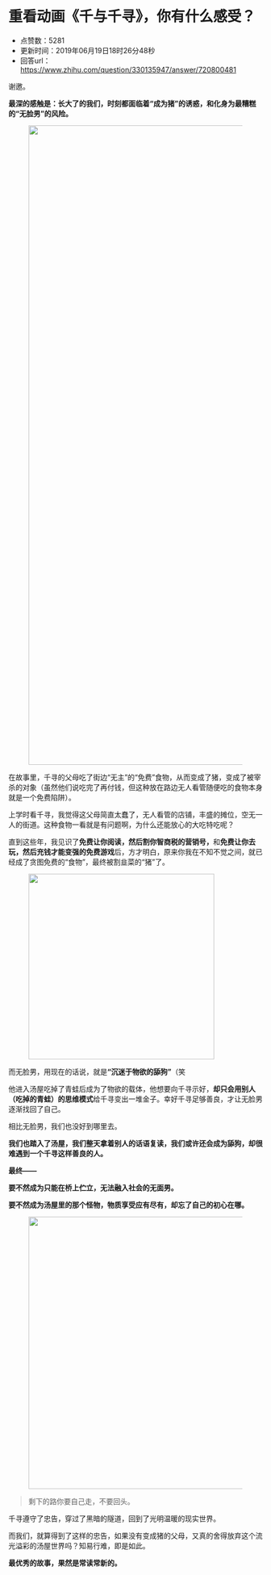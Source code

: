 # 重看动画《千与千寻》，你有什么感受？
- 点赞数：5281
- 更新时间：2019年06月19日18时26分48秒
- 回答url：https://www.zhihu.com/question/330135947/answer/720800481
<body>
 <p data-pid="zCua9hXY">谢邀。</p>
 <p data-pid="3WVz7AYk"><b>最深的感触是：长大了的我们，时刻都面临着“成为猪”的诱惑，和化身为最糟糕的“无脸男”的风险。</b></p>
 <figure data-size="normal">
  <img src="https://picx.zhimg.com/50/v2-93015c3057d441e2ba5fe650c30dbe8e_720w.jpg?source=1940ef5c" data-caption="" data-size="normal" data-rawwidth="1268" data-rawheight="694" data-original-token="v2-93015c3057d441e2ba5fe650c30dbe8e" data-default-watermark-src="https://picx.zhimg.com/50/v2-e7c30a20ab74cfe41df323b077e1f132_720w.jpg?source=1940ef5c" class="origin_image zh-lightbox-thumb" width="1268" data-original="https://pica.zhimg.com/v2-93015c3057d441e2ba5fe650c30dbe8e_r.jpg?source=1940ef5c">
 </figure>
 <p data-pid="Yb4aFDAJ">在故事里，千寻的父母吃了街边“无主”的“免费”食物，从而变成了猪，变成了被宰杀的对象（虽然他们说吃完了再付钱，但这种放在路边无人看管随便吃的食物本身就是一个免费陷阱）。</p>
 <p data-pid="Eh1kuUb0">上学时看千寻，我觉得这父母简直太蠢了，无人看管的店铺，丰盛的摊位，空无一人的街道。这种食物一看就是有问题啊，为什么还能放心的大吃特吃呢？</p>
 <p data-pid="h-RJxPGw">直到这些年，我见识了<b>免费让你阅读，然后割你智商税的营销号，</b>和<b>免费让你去玩，然后充钱才能变强的免费游戏</b>后，方才明白，原来你我在不知不觉之间，就已经成了贪图免费的“食物”，最终被割韭菜的“猪”了。</p>
 <figure data-size="normal">
  <img src="https://pica.zhimg.com/50/v2-39b83304f97dab3a42f6dc88315f2aa3_720w.gif?source=1940ef5c" data-caption="" data-size="normal" data-rawwidth="368" data-rawheight="237" data-original-token="v2-39b83304f97dab3a42f6dc88315f2aa3" data-thumbnail="https://picx.zhimg.com/50/v2-39b83304f97dab3a42f6dc88315f2aa3_720w.jpg?source=1940ef5c" class="content_image" width="368">
 </figure>
 <p data-pid="wVtMzy90">而无脸男，用现在的话说，就是<b>“沉迷于物欲的舔狗”</b>（笑</p>
 <p data-pid="jdZwJ8rc">他进入汤屋吃掉了青蛙后成为了物欲的载体，他想要向千寻示好，<b>却只会用别人（吃掉的青蛙）的思维模式</b>给千寻变出一堆金子。幸好千寻足够善良，才让无脸男逐渐找回了自己。</p>
 <p data-pid="24enB_8E">相比无脸男，我们也没好到哪里去。</p>
 <p data-pid="hQh4cFg8"><b>我们也踏入了汤屋，我们整天拿着别人的话语复读，我们或许还会成为舔狗，却很难遇到一个千寻这样善良的人。</b></p>
 <p data-pid="khvt26py"><b>最终——</b></p>
 <p data-pid="IzRWObYd"><b>要不然成为只能在桥上伫立，无法融入社会的无面男。</b></p>
 <p data-pid="dwIcGYwl"><b>要不然成为汤屋里的那个怪物，物质享受应有尽有，却忘了自己的初心在哪。</b></p>
 <figure data-size="normal">
  <img src="https://pic1.zhimg.com/50/v2-2ee70c6b4586f5e4e0d454a1f8460518_720w.jpg?source=1940ef5c" data-caption="" data-size="normal" data-rawwidth="540" data-rawheight="291" data-original-token="v2-2ee70c6b4586f5e4e0d454a1f8460518" data-default-watermark-src="https://picx.zhimg.com/50/v2-71365525008f6914ffe02907e61df636_720w.jpg?source=1940ef5c" class="origin_image zh-lightbox-thumb" width="540" data-original="https://picx.zhimg.com/v2-2ee70c6b4586f5e4e0d454a1f8460518_r.jpg?source=1940ef5c">
 </figure>
 <blockquote data-pid="g_rb5jY9">
  剩下的路你要自己走，不要回头。
 </blockquote>
 <p data-pid="XY5I76Lt">千寻遵守了忠告，穿过了黑暗的隧道，回到了光明温暖的现实世界。</p>
 <p data-pid="NgytSu6Z">而我们，就算得到了这样的忠告，如果没有变成猪的父母，又真的舍得放弃这个流光溢彩的汤屋世界吗？知易行难，即是如此。</p>
 <p data-pid="EI856FlE"><b>最优秀的故事，果然是常读常新的。</b></p>
</body>